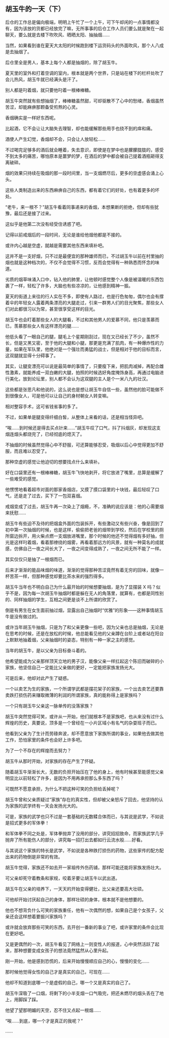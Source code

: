 ## 胡玉牛的一天（下）

后仓的工作总是偏向极端，明明上午忙了一个上午，可下午却闲的一点事情都没有，因为该放的货都已经放完了嘛，无所事事的后仓工作人员们要么就是聚在一起聊天，要么就是去楼下吹吹风、晒晒太阳、抽抽烟……

当然，如果看到谁在夏天大太阳的时候跑到楼下运货码头的外面吹风，那个人八成是去抽烟了。

后仓里全是男人，基本上每个人都是抽烟的，除了胡玉牛。

夏天里的室外和打着空调的室内，根本就是两个世界，只是站在楼下的栏杆处吹了会儿热风，胡玉牛就已经满头是汗了。

别人都是叼着烟，就只要他叼着一根棒棒糖。

胡玉牛突然就有些想抽烟了，棒棒糖虽然甜，可却驱散不了心中的愁绪，香烟虽然苦涩，却能麻痹那颗备受煎熬的心灵。

香烟确实是一样好东西呢。

比起酒，它不会让让大脑失去理智，却也能缓解那些用手也挠不到的痒和痛。

酒使人产生幻觉，香烟却不会，只会让人放轻松……

不过喝完足够多的酒后就会睡着，失去意识，即使是在梦中也是朦朦胧胧的，感受不到太多的痛苦，哪怕原本是噩梦的梦，在酒后的梦中都会被自己提着酒瓶砸得支离破碎。

烟的效果只持续在吸烟的那一段时间里，当一支烟燃尽后，更多的空虚感会涌上心头。

这些人类制造出来的东西麻痹自己的东西，都有着它们的好处，也有着更多的坏处。

“老牛，来一根不？”胡玉牛看着同事递来的香烟，本想果断的拒绝，但却有些犹豫，最后还是接了过来。

这似乎是他第二次没有经受住诱惑了吧。

记得以前戒烟后的一段时间，无论是谁给他烟他都是不接的。

或许内心越是空虚，就越是需要其他东西来填补吧。

这并不是一支好烟，只不过是最便宜的那种雄师而已，不过胡玉牛以前在村里抽的烟也就是这种档次的，不仅不会觉得不习惯，反而会觉得有一种熟悉而怀念的味道。

劣质的烟草味涌入口中，钻入他的肺里，让他顿时感觉整个人像是被温暖的东西包裹了一样，轻松了许多，大脑也有些凉凉的，让他感到精神一振。

夏天的街道上来往的行人实在不多，即使有人路过，也是行色匆匆，偶尔也会有撑着伞的年轻女人露着两条漂亮的大腿走过，引来一群男人们的目光聚焦，那些女人们对此都很习以为常，甚至很享受这样的目光。

胡玉牛也会盯着那些女人的大腿看，不过和其他男人的爱慕不同，他只是羡慕而已，羡慕那些女人有这样漂亮的腿……

他低头看了一眼自己的腿，腿毛上个星期刚刮过，现在又已经长了不少，虽然不长，但是又黑又密，至于他的大腿和小腿，那更是充满了肌肉，有一种爆炸性的力量，如果在军队里，他绝对是一个强壮而勇猛的战士，但是相对于他的目标而言，这双腿就显得十分碍事了。

其实，让腿变漂亮可以说是最简单的事情了，只要瘦下来，把肌肉减掉，再配合雌性激素，就能养成一双白嫩的大腿，拍照的时候选好角度掩饰身高，再通过电脑进行美化，放到论坛里，别人都不会认为这双腿的主人是个一米八九的壮汉。

这些都是张思凡和他说的，这么说也是想让胡玉牛自信一些，虽然他的脸可能做不到很像女人，可是他可以让自己的身材朝女人转变嘛。

相对整容手术，这可省钱省事的多了。

不过，如果单是腿变得纤细白皙，从整体上来看的话，还是相当怪异吧。

“唉……到时候还是得去买点针来……”胡玉牛叹了口气，抖了抖烟灰，却发现这支烟连烟头都烧完了，已经彻底的熄灭了。

不抽烟的时候虽然觉得心中不舒服，可还算能够忍受，吸烟以后心中觉得更加不舒服，而且难以忍受了。

那种空虚的感觉让他迫切的想要找点什么来填补。

好在口袋里还有一根棒棒糖，胡玉牛飞快地剥开，将它放进了嘴里，总算是缓解了一些难受的感觉。

他愣愣地看着超市对面的那家香烟店，又摸了摸口袋里的十块钱，最后轻叹了口气，还是走了过去，买下了一包双喜烟。

戒烟变成了过去，胡玉牛再一次染上了烟瘾，不，准确的说应该是：他的心需要烟来抚慰……

胡玉牛有些迫不及待的把烟盒外面的包装拆开，有些激动又有些兴奋，像是回到了初中第一次抽烟的时候，也是这样，偷偷把老爸的烟带到学校，然后在学校里的厕所窗边拆开，用火柴点燃一支烟放进嘴里，那个时候的他还不觉得烟有多好抽，但光是这样叼着烟，看着那缭绕的烟雾，再看着那远方的风景，就有一种莫名的成就感，仿佛自己一夜之间长大了，一夜之间变得成熟了，一夜之间无所不能了一样。

其实仅仅只是抽了一根烟而已。

后来才渐渐的能品味烟的味道，渐渐的觉得那种苦涩竟然有着无穷的回味，就像一杯苦茶一样，但那种感觉却要比茶水来的强烈得多。

胡玉牛当年也不明白自己为什么最开始的时候想要抽烟，是为了显摆装 X 吗？似乎不是，因为每一次胡玉牛抽烟时都是躲在无人的角落里，就算有，也都是同性别的、同样抽烟的学生，互相之间更是谈不上所谓的欣赏了。

倒是有男生在女生面前抽过烟，显露出自己抽烟时“优雅”的形象——这种事情胡玉牛是没有做过的。

或许当年胡玉牛抽烟，只是为了和父亲更像一些吧，因为父亲也总是抽烟，无论是在思考的时候，还是在放松的时候，他总能看见他的父亲蹲在台阶上或者站在阳台上默默地抽着烟，父亲抽烟时的姿态，特别有一种一家之主的感觉。

当年的胡玉牛，是以父亲为目标奋斗着的。

他希望能成为父亲那样顶天立地的男子汉，能像父亲一样扛起这个陈旧而破碎的小家族，他坚信自己一定能比父亲做的更好，一定能把家族发扬光大。

可是后来，他却对此产生了疑惑。

一个以卖艺为生的家族，一个所谓学武都是摆花架子的家族，一个出去卖艺还要靠卖跌打损伤药来赚取微薄的利润的所谓家族，真的能称得上是家族吗？

一个只有胡玉牛父亲这一脉单传的没落家族？

胡玉牛突然觉得可笑，或许从一开始，他们就根本不是家族吧，也从来没有过什么辉煌的历史，真要说，顶多是一个曾经在一小片区域小有名气的杂耍班子而已。

他看到父亲为了生计而劳碌奔波，却不愿意放下家族所谓的事业，如果他去做其他工作，恐怕家里的条件也会好上许多吧。

为了一个不存在的辉煌而去努力？

胡玉牛从那时开始，对家族的存在产生了怀疑。

随着胡玉牛渐渐长大，无数的负担开始压在了他的身上，他有时候甚至能感觉父亲明显比以前轻松了许多，是因为不用再承担那么多东西了吗？

可既然不愿意承担，为什么不把这种可笑的负担给丢掉呢？

胡玉牛曾和父亲质疑过“家族”存在的真实性，但却被父亲怒斥了回去，他坚持的认为家族的武学终有一天会发扬光大的。

可是，家族的武学也只不过是一套基础的无数糅合体而已，与其说是武学，不如说是招式更多的军体拳！

和军体拳不同之处是，军体拳抛弃了没用的部分，讲究招招致命，而家族武学几乎抛弃了所有能伤人的部分，讲究每一招打出去都如行云流水般……好看。

与其说这个家族的特长是武学，不如说是各种跌打损伤的药物，这些家传的配方配出来的药物倒是非常的有效。

胡玉牛觉得，家族还不如去开一家祖传外伤药铺，那样可能还能将家族发扬壮大。

可父亲却死守着教条和家规，咬着牙要让胡玉牛以武出道。

胡玉牛在父亲的培养下，一天天的开始变得健壮，比父亲还要高大壮硕。

可他却开始讨厌起自己的身体，那样壮硕的身体，根本就不是他想要的。

他也不想背负什么可笑的家族重任，他有一次偶然的想，如果自己是个女孩子，父亲还会这样想着要振兴家族吗？

或许就会放弃那些可笑的东西，去开创一番新的事业了吧，或许家里的条件会比现在更好吧。

又是更偶然的一次，胡玉牛看见了网络上一则变性人的报道，心中突然活跃了起来，那种想要变成女孩子的想法竟然猛然从心里升起。

刚一开始，他是感到恐慌的，后来开始慢慢顺应自己的心，慢慢的变化……

那时候他觉得女性的自己才是真实的自己，可现在……

他却不知道到底哪一个是虚假的自己，哪一个又是真实的自己了。

胡玉牛深吸了一口烟，将剩下的小半支烟一口气吸完，把还未燃尽的烟头丢在了地上，用脚踩了踩。

他望了望那明媚的天空，忍不住又点起一根烟……

“唉……到底，哪一个才是真正的我呢？”

……
